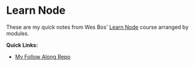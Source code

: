 # Learn Node 

These are my quick notes from Wes Bos' [Learn Node](https://learnnode.com/) course arranged by modules.

**Quick Links:**
* [My Follow Along Repo](https://github.com/akhilome/learn-node/)
